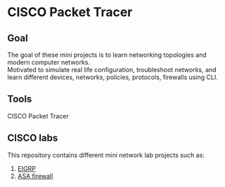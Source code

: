 # CISCO Packet Tracer

## Goal
The goal of these mini projects is to learn networking topologies and modern computer networks.<br>
Motivated to simulate real life configuration, troubleshoot networks, and learn different devices, networks, policies, protocols, firewalls using CLI.

## Tools
CISCO Packet Tracer

## CISCO labs
This repository contains different mini network lab projects such as:
1. [EIGRP](https://github.com/Kendra0004/CiscoNetwork_Lab/blob/main/Eigrp/EIGRP_Overview.md)
2. [ASA firewall](https://github.com/Kendra0004/CiscoNetwork_Lab/blob/main/ASA%20firewall%20configuration/Overview_ASAfirewall.md)
